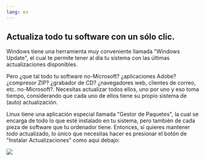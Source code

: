 ```yaml
---
lang: es
---
```





<h2>Actualiza todo tu software con un sólo clic.</h2>

Windows tiene una herramienta muy conveniente llamada "Windows Update", el cual te permite tener al día tu sistema con las últimas actualizaciones disponibles.

Pero ¿que tal todo tu software no-Microsoft? ¿aplicaciones Adobe? ¿compresor ZIP? ¿grabador de CD? ¿navegadores web, clientes de correo, etc. no-Microsoft?. Necesitas actualizar todos ellos, uno por uno y eso toma tiempo, considerando que cada uno de ellos tiene su propio sistema de (auto) actualización.

Linux tiene una aplicación especial llamada "Gestor de Paquetes", la cual se encarga de todo lo que esté instalado en tu sistema, pero también de cada pieza de software que tu ordenador tiene. Entonces, si quieres mantener <i>todo</i> actualizado, lo único que necesitas hacer es presionar el botón de "Instalar Actualizaciones" como aquí debajo:


<img src="Images/global_update.png" />




